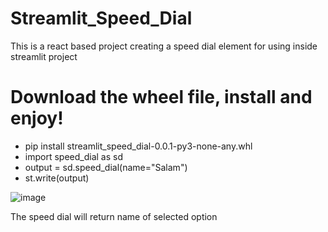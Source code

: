 # Streamlit_Speed_Dial
This is a react based project creating a speed dial element for using inside streamlit project

# Download the wheel file, install and enjoy!
- pip install streamlit_speed_dial-0.0.1-py3-none-any.whl
- import speed_dial as sd
- output = sd.speed_dial(name="Salam")
- st.write(output)


![image](https://github.com/user-attachments/assets/e54d7039-dfed-45e3-a625-2b7b7c294aaa)

The speed dial will return name of selected option
